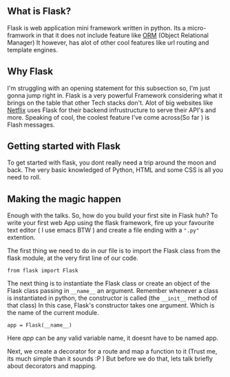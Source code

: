 ## What is Flask?
Flask is web application mini framework written in python. Its a micro-framwork in that it does not include feature like [ORM](https://stackoverflow.com/questions/1279613/what-is-an-orm-how-does-it-work-and-how-should-i-use-one) (Object Relational Manager) It  however, has alot of other cool features like url routing and template engines. 
## Why Flask
I'm struggling with an opening statement for this subsection so, I'm just gonna jump right in. 
Flask is a very powerful Framework considering what it brings on the table that other Tech stacks don't. 
Alot of big websites like [Netflix](https://netflix.com) uses Flask for their backend infrustructure to serve their API's and more. 
Speaking of cool, the coolest feature I've come across(So far ) is Flash messages. 


## Getting started with Flask 

To get started with flask, you dont really need a trip around the moon and back. The very basic knowledged of Python, HTML and some CSS is all  you need to roll. 

## Making the magic happen
Enough with the talks. So, how do you build your first site in Flask huh? To write your first web App  using the flask framework, fire up your favourite text editor ( I use emacs BTW ) and create a file ending with a ```".py"``` extention.

The first thing we need to do in our file is to import the Flask class from the flask module, at the very first line of our code. 

 ``` from flask import Flask ```

The next thing is to instantiate the Flask class or create an object of the Flask class passing in ```__name__``` an argument. Remember whenever a class is instantiated in python, the  constructor is called (the ```__init__``` method of that class) In this case, Flask's constructor takes one argument. Which is the name of the current module. 


```app = Flask(__name__)```


Here *app* can be any valid variable name, it doesnt have to be named app.

Next, we create a decorator for a route and map a function to it (Trust me, its much simple than it sounds :P ) But before we do that, lets talk briefly about decorators and  mapping. 

